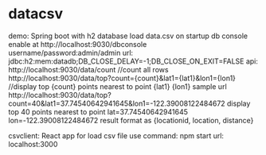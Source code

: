 # datacsv
demo: Spring boot with h2 database load data.csv on startup
db console enable at http://localhost:9030/dbconsole username/password:admin/admin url: jdbc:h2:mem:datadb;DB_CLOSE_DELAY=-1;DB_CLOSE_ON_EXIT=FALSE
api:
http://localhost:9030/data/count  //count all rows
http://localhost:9030/data/top?count={count}&lat1={lat1}&lon1={lon1}  //display top {count} points nearest to point {lat1} {lon1} 
  sample url http://localhost:9030/data/top?count=40&lat1=37.74540642941645&lon1=-122.39008122484672
  display top 40 points nearest to point lat=37.74540642941645 lon=-122.39008122484672
  result format as {locationid, location, distance}

csvclient: React app for load csv file
use command: npm start
url: localhost:3000


